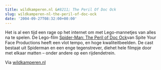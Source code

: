 ```yaml
---
title: wildkamperen.nl &#8211; The Peril Of Doc Ock
slug: wildkamperen-nl-the-peril-of-doc-ock
date: '2004-09-27T08:32:00+00:00'
---
```

Het is al een tijd een rage op het internet om met Lego-mannetjes van alles na te spelen. De Lego-film [Spider-Man: The Peril of Doc Ock](https://web.archive.org/web/20050207105915/http://movies.yahoo.com/movies/feature/spiderman2.html)van Spite Your Face Productions heeft een vlot tempo, en hoge kwaliteitbeelden. De cast bestaat uit Spiderman en een enge tegenstrever, diehet hele filmpje door met elkaar matten – onder andere op een rijdendetrein.

Via [wildkamperen.nl](https://web.archive.org/web/20050207105915/http://www.wildkamperen.nl/pivot/entry.php?id=681)